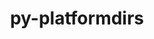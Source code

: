 ---
title: "py-platformdirs"
layout: cache
categories: [package, develop]
meta: {"versions": ["3.10.0"], "compilers": ["gcc@=11.4.0", "gcc@=9.4.0"], "oss": ["ubuntu20.04", "ubuntu22.04"], "platforms": ["linux"], "targets": ["aarch64", "ppc64le"], "stacks": ["e4s-aarch64", "e4s-power", "root"], "num_specs": 4, "num_specs_by_stack": {"e4s-power": 2, "root": 4, "e4s-aarch64": 2}}
spec_details: [{"hash": "5guymsalcjtbr5ovz3umxlhtlkocumdv", "compiler": "gcc@=9.4.0", "versions": ["3.10.0"], "os": "ubuntu20.04", "platform": "linux", "target": "ppc64le", "variants": ["build_system=python_pip", "~wheel"], "stacks": ["e4s-power", "root"], "size": "-", "tarball": "https://binaries.spack.io/develop/build_cache/linux-ubuntu20.04-ppc64le/gcc-9.4.0/py-platformdirs-3.10.0/linux-ubuntu20.04-ppc64le-gcc-9.4.0-py-platformdirs-3.10.0-5guymsalcjtbr5ovz3umxlhtlkocumdv.spack"}, {"hash": "jyyewex5sq6fv6bj3lfgobwle5pik6ap", "compiler": "gcc@=9.4.0", "versions": ["3.10.0"], "os": "ubuntu20.04", "platform": "linux", "target": "ppc64le", "variants": ["build_system=python_pip", "~wheel"], "stacks": ["e4s-power", "root"], "size": "-", "tarball": "https://binaries.spack.io/develop/build_cache/linux-ubuntu20.04-ppc64le/gcc-9.4.0/py-platformdirs-3.10.0/linux-ubuntu20.04-ppc64le-gcc-9.4.0-py-platformdirs-3.10.0-jyyewex5sq6fv6bj3lfgobwle5pik6ap.spack"}, {"hash": "edqkshhrhxdvomuujoyswdtipvshnn2d", "compiler": "gcc@=11.4.0", "versions": ["3.10.0"], "os": "ubuntu22.04", "platform": "linux", "target": "aarch64", "variants": ["build_system=python_pip", "~wheel"], "stacks": ["root", "e4s-aarch64"], "size": "-", "tarball": "https://binaries.spack.io/develop/build_cache/linux-ubuntu22.04-aarch64/gcc-11.4.0/py-platformdirs-3.10.0/linux-ubuntu22.04-aarch64-gcc-11.4.0-py-platformdirs-3.10.0-edqkshhrhxdvomuujoyswdtipvshnn2d.spack"}, {"hash": "2nuyoffmui2pqdib24mnrv4c6uz5unb5", "compiler": "gcc@=11.4.0", "versions": ["3.10.0"], "os": "ubuntu22.04", "platform": "linux", "target": "aarch64", "variants": ["build_system=python_pip", "~wheel"], "stacks": ["root", "e4s-aarch64"], "size": "-", "tarball": "https://binaries.spack.io/develop/build_cache/linux-ubuntu22.04-aarch64/gcc-11.4.0/py-platformdirs-3.10.0/linux-ubuntu22.04-aarch64-gcc-11.4.0-py-platformdirs-3.10.0-2nuyoffmui2pqdib24mnrv4c6uz5unb5.spack"}]
---
